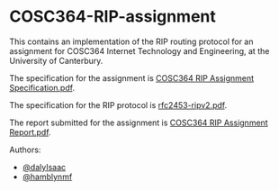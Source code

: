 # COSC364-RIP-assignment

This contains an implementation of the RIP routing protocol for an assignment for COSC364 Internet Technology and Engineering, at the University of Canterbury.

The specification for the assignment is [COSC364 RIP Assignment Specification.pdf](COSC364%20RIP%20Assignment%20Specification.pdf).

The specification for the RIP protocol is [rfc2453-ripv2.pdf](rfc2453-ripv2.pdf).

The report submitted for the assignment is [COSC364 RIP Assignment Report.pdf](COSC364%20RIP%20Assignment%20Report.pdf).

Authors:

- [@dalyIsaac](https://github.com/dalyIsaac)
- [@hamblynmf](https://github.com/hamblynmf)
